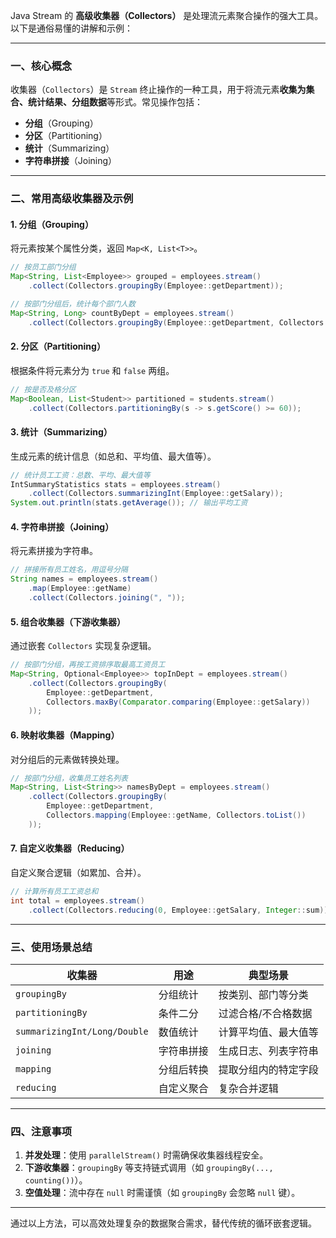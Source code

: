 Java Stream 的 **高级收集器（Collectors）** 是处理流元素聚合操作的强大工具。以下是通俗易懂的讲解和示例：

---

### 一、核心概念
收集器（`Collectors`）是 `Stream` 终止操作的一种工具，用于将流元素**收集为集合、统计结果、分组数据**等形式。常见操作包括：
- **分组**（Grouping）
- **分区**（Partitioning）
- **统计**（Summarizing）
- **字符串拼接**（Joining）

---

### 二、常用高级收集器及示例

#### 1. **分组（Grouping）**
将元素按某个属性分类，返回 `Map<K, List<T>>`。

```java
// 按员工部门分组
Map<String, List<Employee>> grouped = employees.stream()
    .collect(Collectors.groupingBy(Employee::getDepartment));

// 按部门分组后，统计每个部门人数
Map<String, Long> countByDept = employees.stream()
    .collect(Collectors.groupingBy(Employee::getDepartment, Collectors.counting()));
```

#### 2. **分区（Partitioning）**
根据条件将元素分为 `true` 和 `false` 两组。

```java
// 按是否及格分区
Map<Boolean, List<Student>> partitioned = students.stream()
    .collect(Collectors.partitioningBy(s -> s.getScore() >= 60));
```

#### 3. **统计（Summarizing）**
生成元素的统计信息（如总和、平均值、最大值等）。

```java
// 统计员工工资：总数、平均、最大值等
IntSummaryStatistics stats = employees.stream()
    .collect(Collectors.summarizingInt(Employee::getSalary));
System.out.println(stats.getAverage()); // 输出平均工资
```

#### 4. **字符串拼接（Joining）**
将元素拼接为字符串。

```java
// 拼接所有员工姓名，用逗号分隔
String names = employees.stream()
    .map(Employee::getName)
    .collect(Collectors.joining(", "));
```

#### 5. **组合收集器（下游收集器）**
通过嵌套 `Collectors` 实现复杂逻辑。

```java
// 按部门分组，再按工资排序取最高工资员工
Map<String, Optional<Employee>> topInDept = employees.stream()
    .collect(Collectors.groupingBy(
        Employee::getDepartment,
        Collectors.maxBy(Comparator.comparing(Employee::getSalary))
    ));
```

#### 6. **映射收集器（Mapping）**
对分组后的元素做转换处理。

```java
// 按部门分组，收集员工姓名列表
Map<String, List<String>> namesByDept = employees.stream()
    .collect(Collectors.groupingBy(
        Employee::getDepartment,
        Collectors.mapping(Employee::getName, Collectors.toList())
    ));
```

#### 7. **自定义收集器（Reducing）**
自定义聚合逻辑（如累加、合并）。

```java
// 计算所有员工工资总和
int total = employees.stream()
    .collect(Collectors.reducing(0, Employee::getSalary, Integer::sum));
```

---

### 三、使用场景总结
| 收集器 | 用途 | 典型场景 |
|--------|------|----------|
| `groupingBy` | 分组统计 | 按类别、部门等分类 |
| `partitioningBy` | 条件二分 | 过滤合格/不合格数据 |
| `summarizingInt/Long/Double` | 数值统计 | 计算平均值、最大值等 |
| `joining` | 字符串拼接 | 生成日志、列表字符串 |
| `mapping` | 分组后转换 | 提取分组内的特定字段 |
| `reducing` | 自定义聚合 | 复杂合并逻辑 |

---

### 四、注意事项
1. **并发处理**：使用 `parallelStream()` 时需确保收集器线程安全。
2. **下游收集器**：`groupingBy` 等支持链式调用（如 `groupingBy(..., counting())`）。
3. **空值处理**：流中存在 `null` 时需谨慎（如 `groupingBy` 会忽略 `null` 键）。

---

通过以上方法，可以高效处理复杂的数据聚合需求，替代传统的循环嵌套逻辑。